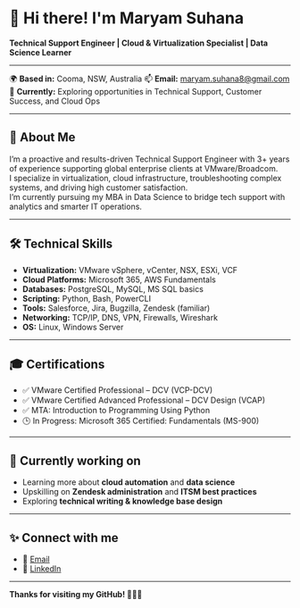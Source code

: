 # 👋 Hi there! I'm Maryam Suhana

**Technical Support Engineer | Cloud & Virtualization Specialist | Data Science Learner**

---

🌍 **Based in:** Cooma, NSW, Australia 
📫 **Email:** maryam.suhana8@gmail.com  
💼 **Currently:** Exploring opportunities in Technical Support, Customer Success, and Cloud Ops

---

## 🚀 About Me

I’m a proactive and results-driven Technical Support Engineer with 3+ years of experience supporting global enterprise clients at VMware/Broadcom.  
I specialize in virtualization, cloud infrastructure, troubleshooting complex systems, and driving high customer satisfaction.  
I’m currently pursuing my MBA in Data Science to bridge tech support with analytics and smarter IT operations.

---

## 🛠️ **Technical Skills**

- **Virtualization:** VMware vSphere, vCenter, NSX, ESXi, VCF
- **Cloud Platforms:** Microsoft 365, AWS Fundamentals
- **Databases:** PostgreSQL, MySQL, MS SQL basics
- **Scripting:** Python, Bash, PowerCLI
- **Tools:** Salesforce, Jira, Bugzilla, Zendesk (familiar)
- **Networking:** TCP/IP, DNS, VPN, Firewalls, Wireshark
- **OS:** Linux, Windows Server

---

## 🎓 **Certifications**

- ✅ VMware Certified Professional – DCV (VCP-DCV)
- ✅ VMware Certified Advanced Professional – DCV Design (VCAP)
- ✅ MTA: Introduction to Programming Using Python
- 🕒 In Progress: Microsoft 365 Certified: Fundamentals (MS-900)

---

## 📌 **Currently working on**

- Learning more about **cloud automation** and **data science**
- Upskilling on **Zendesk administration** and **ITSM best practices**
- Exploring **technical writing & knowledge base design**

---

## ✨ **Connect with me**

- 📧 [Email](mailto:maryam.suhana8@gmail.com)
- 💼 [LinkedIn](https://www.linkedin.com/in/YOUR-LINKEDIN-HERE)

---

**Thanks for visiting my GitHub! 👩‍💻✨**

